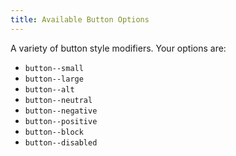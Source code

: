 ```yaml
---
title: Available Button Options
---
```


A variety of button style modifiers. Your options are:

- `button--small`
- `button--large`
- `button--alt`
- `button--neutral`
- `button--negative`
- `button--positive`
- `button--block`
- `button--disabled`